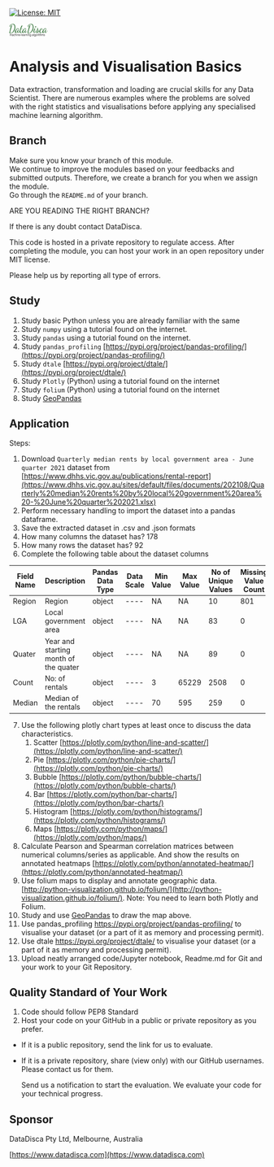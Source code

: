 [![License: MIT](https://img.shields.io/badge/License-MIT-yellow.svg)](https://opensource.org/licenses/MIT) 

<img src="https://raw.githubusercontent.com/DataDisca/django_api1/master/DataDisca-Logo.svg_d400.png" width="75" height="25" />

# Analysis and Visualisation Basics 
Data extraction, transformation and loading are crucial skills for any Data Scientist. 
There are numerous examples where the problems are solved with the right statistics and visualisations before applying any specialised machine learning algorithm. 

## Branch
 Make sure you know your branch of this module.  
 We continue to improve the modules based on your feedbacks and submitted outputs. 
 Therefore, we create a branch for you when we assign the module.  
 Go through the `README.md` of your branch.
 
 ARE YOU READING THE RIGHT BRANCH?
 
 If there is any doubt contact DataDisca.

This code is hosted in a private repository to regulate access.
After completing the module, you can host your work in an open repository under MIT license. 

Please help us by reporting all type of errors. 

## Study

1. Study basic Python unless you are already familiar with the same
2. Study `numpy` using a tutorial found on the internet.    
3. Study `pandas` using a tutorial found on the internet.
4. Study  `pandas_profiling` [https://pypi.org/project/pandas-profiling/](https://pypi.org/project/pandas-profiling/)
5. Study `dtale` [https://pypi.org/project/dtale/](https://pypi.org/project/dtale/)
6. Study `Plotly` (Python) using a tutorial found on the internet
7. Study `folium` (Python) using a tutorial found on the internet
8. Study [GeoPandas](https://geopandas.org/en/stable/)

## Application
Steps:  

1. Download 
`Quarterly median rents by local government area - June quarter 2021` dataset from [https://www.dhhs.vic.gov.au/publications/rental-report](https://www.dhhs.vic.gov.au/sites/default/files/documents/202108/Quarterly%20median%20rents%20by%20local%20government%20area%20-%20June%20quarter%202021.xlsx)
3. Perform necessary handling to import the dataset into a pandas dataframe.
4. Save the extracted dataset in .csv and .json formats
5. How many columns the dataset has? 178
6. How many rows the dataset has? 92
7. Complete the following table about the dataset columns

| Field Name | Description | Pandas Data Type | Data Scale | Min Value | Max Value | No of Unique Values | Missing Value Count |    
| --- | --- | --- | --- | --- | --- | --- |---------------------|
| Region | Region | object | ---- | NA | NA | 10 | 801                 |  
| LGA | Local government area | object | ---- | NA | NA | 83 | 0                   |
| Quater | Year and starting month of the quater | object | ---- | NA | NA | 89 | 0                   |  
| Count | No: of rentals | object | ---- | 3 | 65229 | 2508 | 0                   |
| Median | Median of the rentals | object | ---- | 70 | 595 | 259 | 0                   |

7. Use the following plotly chart types at least once to discuss the data characteristics.   
    1. Scatter [https://plotly.com/python/line-and-scatter/](https://plotly.com/python/line-and-scatter/)
    1. Pie [https://plotly.com/python/pie-charts/](https://plotly.com/python/pie-charts/)
    1. Bubble [https://plotly.com/python/bubble-charts/](https://plotly.com/python/bubble-charts/)
    1. Bar [https://plotly.com/python/bar-charts/](https://plotly.com/python/bar-charts/)
    1. Histogram  [https://plotly.com/python/histograms/](https://plotly.com/python/histograms/)
    1. Maps [https://plotly.com/python/maps/](https://plotly.com/python/maps/)
8. Calculate Pearson and Spearman correlation matrices between numerical columns/series as applicable. 
And show the results on annotated heatmaps [https://plotly.com/python/annotated-heatmap/](https://plotly.com/python/annotated-heatmap/)   
9. Use folium maps to display and annotate geographic data. [http://python-visualization.github.io/folium/](http://python-visualization.github.io/folium/).
Note: You need to learn both Plotly and Folium.
10. Study and use [GeoPandas](https://geopandas.org/en/stable/) to draw the map above.
10. Use pandas_profiling https://pypi.org/project/pandas-profiling/ to visualise your dataset (or a part of it as memory and processing permit). 
11. Use dtale https://pypi.org/project/dtale/ to visualise your dataset (or a part of it as memory and processing permit). 
12. Upload neatly arranged code/Jupyter notebook, Readme.md for Git and your work to your Git Repository.

## Quality Standard of Your Work
1. Code should follow PEP8 Standard
1. Host your code on your GitHub in a public or private repository as you prefer. 
- If it is a public repository, send the link for us to evaluate.
- If it is a private repository, share (view only) with our GitHub usernames. Please contact us for them.

    Send us a notification to start the evaluation.
    We evaluate your code for your technical progress.

## Sponsor
DataDisca Pty Ltd, Melbourne, Australia

[https://www.datadisca.com](https://www.datadisca.com)

 


